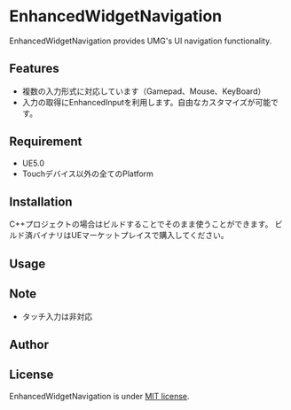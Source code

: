 # EnhancedWidgetNavigation
EnhancedWidgetNavigation provides UMG's UI navigation functionality.

## Features
- 複数の入力形式に対応しています（Gamepad、Mouse、KeyBoard）
- 入力の取得にEnhancedInputを利用します。自由なカスタマイズが可能です。

## Requirement
- UE5.0
- Touchデバイス以外の全てのPlatform

## Installation
C++プロジェクトの場合はビルドすることでそのまま使うことができます。
ビルド済バイナリはUEマーケットプレイスで購入してください。

## Usage


## Note
- タッチ入力は非対応

## Author

## License
EnhancedWidgetNavigation is under [MIT license](https://en.wikipedia.org/wiki/MIT_License).
